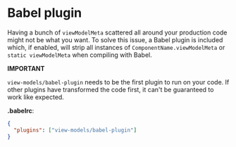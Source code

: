 # Babel plugin

Having a bunch of `viewModelMeta` scattered all around your production code might not be what you want. To solve this issue, a Babel plugin is included which, if enabled, will strip all instances of `ComponentName.viewModelMeta` or `static viewModelMeta` when compiling with Babel.

**IMPORTANT**

`view-models/babel-plugin` needs to be the first plugin to run on your code. If other plugins have transformed the code first, it can't be guaranteed to work like expected.

**.babelrc**:

```json
{
  "plugins": ["view-models/babel-plugin"]
}
```
